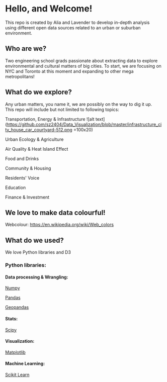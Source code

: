# Hello, and Welcome!
This repo is created by Alia and Lavender to develop in-depth analysis using different open data sources related to an urban or suburban environment.

## Who are we?
Two engineering school grads passionate about extracting data to explore environmental and cultural matters of big cities. 
To start, we are focusing on NYC and Toronto at this moment and expanding to other mega metropolitans!

## What do we explore?
Any urban matters, you name it, we are possibly on the way to dig it up. This repo will include but not limited to following topics:

Transportation, Energy & Infrastructure ![alt text](https://github.com/sz2404/Data_Visualization/blob/master/infrastructure_city_house_car_courtyard-512.png =100x20)

Urban Ecology & Agriculture

Air Quality & Heat Island Effect

Food and Drinks

Community & Housing

Residents' Voice

Education

Finance & Investment 

## We love to make data colourful!
Webcolour: https://en.wikipedia.org/wiki/Web_colors

## What do we used?
We love Python libraries and D3

### Python libraries:
#### Data processing & Wrangling:
[Numpy](https://numpy.org/)

[Pandas](https://pandas.pydata.org/)

[Geopandas](http://geopandas.org/)

#### Stats:
[Scipy](https://www.scipy.org/)

#### Visualization: 
[Matplotlib](https://matplotlib.org/)

#### Machine Learning:
[Scikit Learn](https://scikit-learn.org/stable/)

